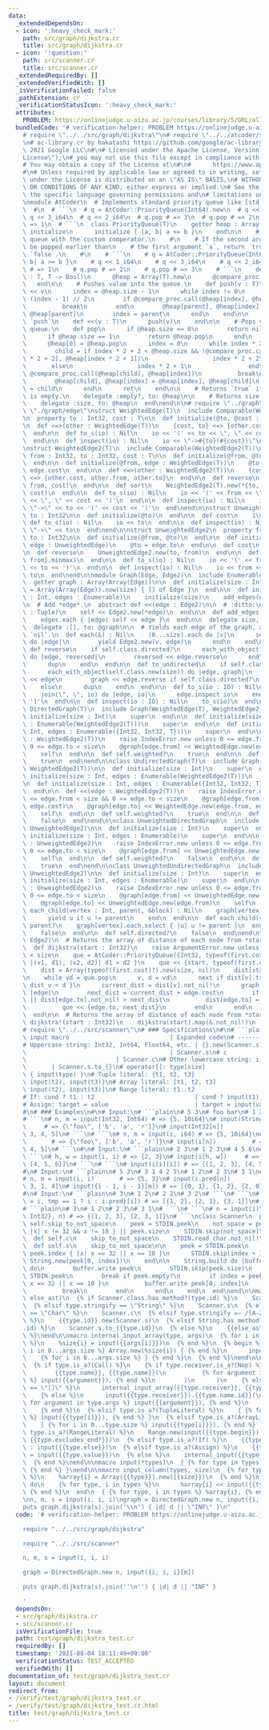 ```yaml
---
data:
  _extendedDependsOn:
  - icon: ':heavy_check_mark:'
    path: src/graph/dijkstra.cr
    title: src/graph/dijkstra.cr
  - icon: ':question:'
    path: src/scanner.cr
    title: src/scanner.cr
  _extendedRequiredBy: []
  _extendedVerifiedWith: []
  _isVerificationFailed: false
  _pathExtension: cr
  _verificationStatusIcon: ':heavy_check_mark:'
  attributes:
    PROBLEM: https://onlinejudge.u-aizu.ac.jp/courses/library/5/GRL/all/GRL_1_A
  bundledCode: "# verification-helper: PROBLEM https://onlinejudge.u-aizu.ac.jp/courses/library/5/GRL/all/GRL_1_A\n\
    # require \"../../src/graph/dijkstra\"\n# require \"../../atcoder/src/PriorityQueue\"\
    \n# ac-library.cr by hakatashi https://github.com/google/ac-library.cr\n#\n# Copyright\
    \ 2021 Google LLC\n#\n# Licensed under the Apache License, Version 2.0 (the \"\
    License\");\n# you may not use this file except in compliance with the License.\n\
    # You may obtain a copy of the License at\n#\n#      https://www.apache.org/licenses/LICENSE-2.0\n\
    #\n# Unless required by applicable law or agreed to in writing, software\n# distributed\
    \ under the License is distributed on an \"AS IS\" BASIS,\n# WITHOUT WARRANTIES\
    \ OR CONDITIONS OF ANY KIND, either express or implied.\n# See the License for\
    \ the specific language governing permissions and\n# limitations under the License.\n\
    \nmodule AtCoder\n  # Implements standard priority queue like [std::priority_queue](https://en.cppreference.com/w/cpp/container/priority_queue).\n\
    \  #\n  # ```\n  # q = AtCoder::PriorityQueue(Int64).new\n  # q << 1_i64\n  #\
    \ q << 3_i64\n  # q << 2_i64\n  # q.pop # => 3\n  # q.pop # => 2\n  # q.pop #\
    \ => 1\n  # ```\n  class PriorityQueue(T)\n    getter heap : Array(T)\n\n    def\
    \ initialize\n      initialize { |a, b| a <= b }\n    end\n\n    # Initializes\
    \ queue with the custom comperator.\n    #\n    # If the second argument `b` should\
    \ be popped earlier than\n    # the first argument `a`, return `true`. Else, return\
    \ `false`.\n    #\n    # ```\n    # q = AtCoder::PriorityQueue(Int64).new { |a,\
    \ b| a >= b }\n    # q << 1_i64\n    # q << 3_i64\n    # q << 2_i64\n    # q.pop\
    \ # => 1\n    # q.pop # => 2\n    # q.pop # => 3\n    # ```\n    def initialize(&block\
    \ : T, T -> Bool)\n      @heap = Array(T).new\n      @compare_proc = block\n \
    \   end\n\n    # Pushes value into the queue.\n    def push(v : T)\n      @heap\
    \ << v\n      index = @heap.size - 1\n      while index != 0\n        parent =\
    \ (index - 1) // 2\n        if @compare_proc.call(@heap[index], @heap[parent])\n\
    \          break\n        end\n        @heap[parent], @heap[index] = @heap[index],\
    \ @heap[parent]\n        index = parent\n      end\n    end\n\n    # Alias of\
    \ `push`\n    def <<(v : T)\n      push(v)\n    end\n\n    # Pops value from the\
    \ queue.\n    def pop\n      if @heap.size == 0\n        return nil\n      end\n\
    \      if @heap.size == 1\n        return @heap.pop\n      end\n      ret = @heap.first\n\
    \      @heap[0] = @heap.pop\n      index = 0\n      while index * 2 + 1 < @heap.size\n\
    \        child = if index * 2 + 2 < @heap.size && !@compare_proc.call(@heap[index\
    \ * 2 + 2], @heap[index * 2 + 1])\n                  index * 2 + 2\n         \
    \       else\n                  index * 2 + 1\n                end\n        if\
    \ @compare_proc.call(@heap[child], @heap[index])\n          break\n        end\n\
    \        @heap[child], @heap[index] = @heap[index], @heap[child]\n        index\
    \ = child\n      end\n      ret\n    end\n\n    # Returns `true` if the queue\
    \ is empty.\n    delegate :empty?, to: @heap\n\n    # Returns size of the queue.\n\
    \    delegate :size, to: @heap\n  end\nend\n\n# require \"../graph\"\n# require\
    \ \"./graph/edge\"\nstruct WeightedEdge(T)\n  include Comparable(WeightedEdge(T))\n\
    \n  property to : Int32, cost : T\n\n  def initialize(@to, @cost : T)\n  end\n\
    \n  def <=>(other : WeightedEdge(T))\n    {cost, to} <=> {other.cost, other.to}\n\
    \  end\n\n  def to_s(io) : Nil\n    io << '(' << to << \", \" << cost << ')'\n\
    \  end\n\n  def inspect(io) : Nil\n    io << \"->#{to}(#{cost})\"\n  end\nend\n\
    \nstruct WeightedEdge2(T)\n  include Comparable(WeightedEdge2(T))\n\n  property\
    \ from : Int32, to : Int32, cost : T\n\n  def initialize(@from, @to, @cost : T)\n\
    \  end\n\n  def initialize(@from, edge : WeightedEdge(T))\n    @to, @cost = edge.to,\
    \ edge.cost\n  end\n\n  def <=>(other : WeightedEdge2(T))\n    {cost, from, to}\
    \ <=> {other.cost, other.from, other.to}\n  end\n\n  def reverse\n    WeightedEdge2(T).new(to,\
    \ from, cost)\n  end\n\n  def sort\n    WeightedEdge2(T).new(*{to, from}.minmax,\
    \ cost)\n  end\n\n  def to_s(io) : Nil\n    io << '(' << from << \", \" << to\
    \ << \", \" << cost << ')'\n  end\n\n  def inspect(io) : Nil\n    io << from <<\
    \ \"->\" << to << '(' << cost << ')'\n  end\nend\n\nstruct UnweightedEdge\n  property\
    \ to : Int32\n\n  def initialize(@to)\n  end\n\n  def cost\n    1\n  end\n\n \
    \ def to_s(io) : Nil\n    io << to\n  end\n\n  def inspect(io) : Nil\n    io <<\
    \ \"->\" << to\n  end\nend\n\nstruct UnweightedEdge2\n  property from : Int32,\
    \ to : Int32\n\n  def initialize(@from, @to)\n  end\n\n  def initialize(@from,\
    \ edge : UnweightedEdge)\n    @to = edge.to\n  end\n\n  def cost\n    1\n  end\n\
    \n  def reverse\n    UnweightedEdge2.new(to, from)\n  end\n\n  def sort\n    UnweightedEdge2.new(*{to,\
    \ from}.minmax)\n  end\n\n  def to_s(io) : Nil\n    io << '(' << from << \", \"\
    \ << to << ')'\n  end\n\n  def inspect(io) : Nil\n    io << from << \"->\" <<\
    \ to\n  end\nend\n\nmodule Graph(Edge, Edge2)\n  include Enumerable(Edge2)\n\n\
    \  getter graph : Array(Array(Edge))\n\n  def initialize(size : Int)\n    @graph\
    \ = Array(Array(Edge)).new(size) { [] of Edge }\n  end\n\n  def initialize(size\
    \ : Int, edges : Enumerable)\n    initialize(size)\n    add_edges(edges)\n  end\n\
    \n  # Add *edge*.\n  abstract def <<(edge : Edge2)\n\n  # :ditto:\n  def <<(edge\
    \ : Tuple)\n    self << Edge2.new(*edge)\n  end\n\n  def add_edges(edges : Enumerable)\n\
    \    edges.each { |edge| self << edge }\n  end\n\n  delegate size, to: @graph\n\
    \  delegate :[], to: @graph\n\n  # Yields each edge of the graph, ans returns\
    \ `nil`.\n  def each(&) : Nil\n    (0...size).each do |v|\n      self[v].each\
    \ do |edge|\n        yield Edge2.new(v, edge)\n      end\n    end\n  end\n\n \
    \ def reverse\n    if self.class.directed?\n      each_with_object(self.class.new(size))\
    \ do |edge, reversed|\n        reversed << edge.reverse\n      end\n    else\n\
    \      dup\n    end\n  end\n\n  def to_undirected\n    if self.class.directed?\n\
    \      each_with_object(self.class.new(size)) do |edge, graph|\n        graph\
    \ << edge\n        graph << edge.reverse if self.class.directed?\n      end\n\
    \    else\n      dup\n    end\n  end\n\n  def to_s(io : IO) : Nil\n    io << '['\n\
    \    join(\", \", io) do |edge, io|\n      edge.inspect io\n    end\n    io <<\
    \ ']'\n  end\n\n  def inspect(io : IO) : Nil\n    to_s(io)\n  end\nend\n\nclass\
    \ DirectedGraph(T)\n  include Graph(WeightedEdge(T), WeightedEdge2(T))\n\n  def\
    \ initialize(size : Int)\n    super\n  end\n\n  def initialize(size : Int, edges\
    \ : Enumerable(WeightedEdge2(T)))\n    super\n  end\n\n  def initialize(size :\
    \ Int, edges : Enumerable({Int32, Int32, T}))\n    super\n  end\n\n  def <<(edge\
    \ : WeightedEdge2(T))\n    raise IndexError.new unless 0 <= edge.from < size &&\
    \ 0 <= edge.to < size\n    @graph[edge.from] << WeightedEdge.new(edge.to, edge.cost)\n\
    \    self\n  end\n\n  def self.weighted?\n    true\n  end\n\n  def self.directed?\n\
    \    true\n  end\nend\n\nclass UndirectedGraph(T)\n  include Graph(WeightedEdge(T),\
    \ WeightedEdge2(T))\n\n  def initialize(size : Int)\n    super\n  end\n\n  def\
    \ initialize(size : Int, edges : Enumerable(WeightedEdge2(T)))\n    super\n  end\n\
    \n  def initialize(size : Int, edges : Enumerable({Int32, Int32, T}))\n    super\n\
    \  end\n\n  def <<(edge : WeightedEdge2(T))\n    raise IndexError.new unless 0\
    \ <= edge.from < size && 0 <= edge.to < size\n    @graph[edge.from] << WeightedEdge.new(edge.to,\
    \ edge.cost)\n    @graph[edge.to] << WeightedEdge.new(edge.from, edge.cost)\n\
    \    self\n  end\n\n  def self.weighted?\n    true\n  end\n\n  def self.directed?\n\
    \    false\n  end\nend\n\nclass UnweightedDirectedGraph\n  include Graph(UnweightedEdge,\
    \ UnweightedEdge2)\n\n  def initialize(size : Int)\n    super\n  end\n\n  def\
    \ initialize(size : Int, edges : Enumerable)\n    super\n  end\n\n  def <<(edge\
    \ : UnweightedEdge2)\n    raise IndexError.new unless 0 <= edge.from < size &&\
    \ 0 <= edge.to < size\n    @graph[edge.from] << UnweightedEdge.new(edge.to)\n\
    \    self\n  end\n\n  def self.weighted?\n    false\n  end\n\n  def self.directed?\n\
    \    true\n  end\nend\n\nclass UnweightedUndirectedGraph\n  include Graph(UnweightedEdge,\
    \ UnweightedEdge2)\n\n  def initialize(size : Int)\n    super\n  end\n\n  def\
    \ initialize(size : Int, edges : Enumerable)\n    super\n  end\n\n  def <<(edge\
    \ : UnweightedEdge2)\n    raise IndexError.new unless 0 <= edge.from < size &&\
    \ 0 <= edge.to < size\n    @graph[edge.from] << UnweightedEdge.new(edge.to)\n\
    \    @graph[edge.to] << UnweightedEdge.new(edge.from)\n    self\n  end\n\n  def\
    \ each_child(vertex : Int, parent, &block) : Nil\n    graph[vertex].each do |u|\n\
    \      yield u if u != parent\n    end\n  end\n\n  def each_child(vertex : Int,\
    \ parent)\n    graph[vertex].each.select { |u| u != parent }\n  end\n\n  def self.weighted?\n\
    \    false\n  end\n\n  def self.directed?\n    false\n  end\nend\n\nmodule Graph(Edge,\
    \ Edge2)\n  # Returns the array of distance of each node from *start* or `nil`.\n\
    \  def dijkstra(start : Int32)\n    raise ArgumentError.new unless 0 <= start\
    \ < size\n    que = AtCoder::PriorityQueue({Int32, typeof(first.cost)}).new {\
    \ |(v1, d1), (v2, d2)| d1 > d2 }\n    que << {start, typeof(first.cost).zero}\n\
    \    dist = Array(typeof(first.cost)?).new(size, nil)\n    dist[start] = typeof(first.cost).zero\n\
    \n    while vd = que.pop\n      v, d = vd\n      next if dist[v].try { |dist_v|\
    \ dist_v < d }\n      current_dist = dist[v].not_nil!\n      graph[v].each do\
    \ |edge|\n        next_dist = current_dist + edge.cost\n        if dist[edge.to].nil?\
    \ || dist[edge.to].not_nil! > next_dist\n          dist[edge.to] = next_dist\n\
    \          que << {edge.to, next_dist}\n        end\n      end\n    end\n    dist\n\
    \  end\n\n  # Returns the array of distance of each node from *start*.\n  def\
    \ dijkstra!(start : Int32)\n    dijkstra(start).map(&.not_nil!)\n  end\nend\n\n\
    # require \"../../src/scanner\"\n# ### Specifications\n#\n# ```plain\n# Inside\
    \ input macro                            | Expanded code\n# ----------------------------------------------+---------------------------------------\n\
    # Uppercase string: Int32, Int64, Float64, etc. | {}.new(Scanner.s)\n# s     \
    \                                        | Scanner.s\n# c                    \
    \                         | Scanner.c\n# Other lowercase string: i, i64, f, etc.\
    \       | Scanner.s.to_{}\n# operator[]: type[size]                        | Array.new(input(size))\
    \ { input(type) }\n# Tuple literal: {t1, t2, t3}                   | {input(t1),\
    \ input(t2), input(t3)}\n# Array literal: [t1, t2, t3]                   | [input(t1),\
    \ input(t2), input(t3)]\n# Range literal: t1..t2                         | input(t1)..input(t2)\n\
    # If: cond ? t1 : t2                            | cond ? input(t1) : input(t2)\n\
    # Assign: target = value                        | target = input(value)\n# ```\n\
    #\n# ### Examples\n#\n# Input:\n# ```plain\n# 5 3\n# foo bar\n# 1 2 3 4 5\n# ```\n\
    # ```\n# n, m = input(Int32, Int64) # => {5, 10i64}\n# input(String, Char[m])\
    \     # => {\"foo\", ['b', 'a', 'r']}\n# input(Int32[n])            # => [1, 2,\
    \ 3, 4, 5]\n# ```\n# ```\n# n, m = input(i, i64) # => {5, 10i64}\n# input(s, c[m])\
    \       # => {\"foo\", ['b', 'a', 'r']}\n# input(i[n])          # => [1, 2, 3,\
    \ 4, 5]\n# ```\n#\n# Input:\n# ```plain\n# 2 3\n# 1 2 3\n# 4 5 6\n# ```\n#\n#\
    \ ```\n# h, w = input(i, i) # => {2, 3}\n# input(i[h, w])     # => [[1, 2, 3],\
    \ [4, 5, 6]]\n# ```\n# ```\n# input(i[i][i]) # => [[1, 2, 3], [4, 5, 6]]\n# ```\n\
    #\n# Input:\n# ```plain\n# 5 3\n# 3 1 4 2 5\n# 1 2\n# 2 3\n# 3 1\n# ```\n# ```\n\
    # n, m = input(i, i)       # => {5, 3}\n# input(i.pred[n])         # => [2, 0,\
    \ 3, 1, 4]\n# input({i - 1, i - 1}[m]) # => [{0, 1}, {1, 2}, {2, 0}]\n# ```\n\
    #\n# Input:\n# ```plain\n# 3\n# 1 2\n# 2 2\n# 3 2\n# ```\n# ```\n# input({tmp\
    \ = i, tmp == 1 ? i : i.pred}[i]) # => [{1, 2}, {2, 1}, {3, 1}]\n# ```\n#\n# Input:\n\
    # ```plain\n# 3\n# 1 2\n# 2 3\n# 3 1\n# ```\n# ```\n# n = input(i)\n# input_column({Int32,\
    \ Int32}, n) # => {[1, 2, 3], [2, 3, 1]}\n# ```\nclass Scanner\n  private def\
    \ self.skip_to_not_space\n    peek = STDIN.peek\n    not_space = peek.index {\
    \ |x| x != 32 && x != 10 } || peek.size\n    STDIN.skip(not_space)\n  end\n\n\
    \  def self.c\n    skip_to_not_space\n    STDIN.read_char.not_nil!\n  end\n\n\
    \  def self.s\n    skip_to_not_space\n\n    peek = STDIN.peek\n    if index =\
    \ peek.index { |x| x == 32 || x == 10 }\n      STDIN.skip(index + 1)\n      return\
    \ String.new(peek[0, index])\n    end\n\n    String.build do |buffer|\n      loop\
    \ do\n        buffer.write peek\n        STDIN.skip(peek.size)\n        peek =\
    \ STDIN.peek\n        break if peek.empty?\n        if index = peek.index { |x|\
    \ x == 32 || x == 10 }\n          buffer.write peek[0, index]\n          STDIN.skip(index)\n\
    \          break\n        end\n      end\n    end\n  end\nend\n\nmacro internal_input(type,\
    \ else_ast)\n  {% if Scanner.class.has_method?(type.id) %}\n    Scanner.{{type.id}}\n\
    \  {% elsif type.stringify == \"String\" %}\n    Scanner.s\n  {% elsif type.stringify\
    \ == \"Char\" %}\n    Scanner.c\n  {% elsif type.stringify =~ /[A-Z][a-z0-9_]*/\
    \ %}\n    {{type.id}}.new(Scanner.s)\n  {% elsif String.has_method?(\"to_#{type}\"\
    .id) %}\n    Scanner.s.to_{{type.id}}\n  {% else %}\n    {{else_ast}}\n  {% end\
    \ %}\nend\n\nmacro internal_input_array(type, args)\n  {% for i in 0...args.size\
    \ %}\n    %size{i} = input({{args[i]}})\n  {% end %}\n  {% begin %}\n    {% for\
    \ i in 0...args.size %} Array.new(%size{i}) { {% end %}\n      input({{type.id}})\n\
    \    {% for i in 0...args.size %} } {% end %}\n  {% end %}\nend\n\nmacro input(type)\n\
    \  {% if type.is_a?(Call) %}\n    {% if type.receiver.is_a?(Nop) %}\n      internal_input(\n\
    \        {{type.name}}, {{type.name}}(\n          {% for argument in type.args\
    \ %} input({{argument}}), {% end %}\n        )\n      )\n    {% elsif type.name.stringify\
    \ == \"[]\" %}\n      internal_input_array({{type.receiver}}, {{type.args}})\n\
    \    {% else %}\n      input({{type.receiver}}).{{type.name.id}}(\n        {%\
    \ for argument in type.args %} input({{argument}}), {% end %}\n      ) {{type.block}}\n\
    \    {% end %}\n  {% elsif type.is_a?(TupleLiteral) %}\n    { {% for i in 0...type.size\
    \ %} input({{type[i]}}), {% end %} }\n  {% elsif type.is_a?(ArrayLiteral) %}\n\
    \    [ {% for i in 0...type.size %} input({{type[i]}}), {% end %} ]\n  {% elsif\
    \ type.is_a?(RangeLiteral) %}\n    Range.new(input({{type.begin}}), input({{type.end}}),\
    \ {{type.excludes_end?}})\n  {% elsif type.is_a?(If) %}\n    {{type.cond}} ? input({{type.then}})\
    \ : input({{type.else}})\n  {% elsif type.is_a?(Assign) %}\n    {{type.target}}\
    \ = input({{type.value}})\n  {% else %}\n    internal_input({{type.id}}, {{type.id}})\n\
    \  {% end %}\nend\n\nmacro input(*types)\n  { {% for type in types %} input({{type}}),\
    \ {% end %} }\nend\n\nmacro input_column(types, size)\n  {% for type, i in types\
    \ %}\n    %array{i} = Array({{type}}).new({{size}})\n  {% end %}\n  {{size}}.times\
    \ do\n    {% for type, i in types %}\n      %array{i} << input({{type}})\n   \
    \ {% end %}\n  end\n  { {% for type, i in types %} %array{i}, {% end %} }\nend\n\
    \nn, m, s = input(i, i, i)\ngraph = DirectedGraph.new n, input({i, i, i}[m])\n\
    puts graph.dijkstra(s).join('\\n') { |d| d || \"INF\" }\n"
  code: '# verification-helper: PROBLEM https://onlinejudge.u-aizu.ac.jp/courses/library/5/GRL/all/GRL_1_A

    require "../../src/graph/dijkstra"

    require "../../src/scanner"

    n, m, s = input(i, i, i)

    graph = DirectedGraph.new n, input({i, i, i}[m])

    puts graph.dijkstra(s).join(''\n'') { |d| d || "INF" }

    '
  dependsOn:
  - src/graph/dijkstra.cr
  - src/scanner.cr
  isVerificationFile: true
  path: test/graph/dijkstra_test.cr
  requiredBy: []
  timestamp: '2021-08-04 18:11:49+09:00'
  verificationStatus: TEST_ACCEPTED
  verifiedWith: []
documentation_of: test/graph/dijkstra_test.cr
layout: document
redirect_from:
- /verify/test/graph/dijkstra_test.cr
- /verify/test/graph/dijkstra_test.cr.html
title: test/graph/dijkstra_test.cr
---
```

